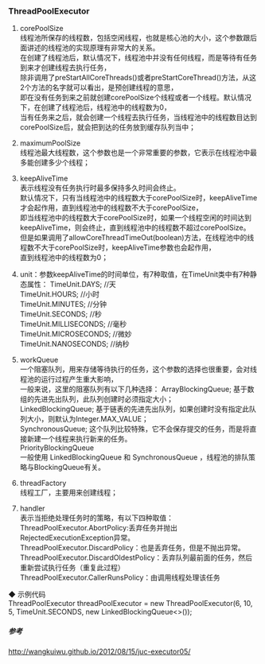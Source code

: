 ### ThreadPoolExecutor

1. corePoolSize  
线程池所保存的线程数，包括空闲线程，也就是核心池的大小，这个参数跟后面讲述的线程池的实现原理有非常大的关系。  
在创建了线程池后，默认情况下，线程池中并没有任何线程，而是等待有任务到来才创建线程去执行任务，  
除非调用了preStartAllCoreThreads()或者preStartCoreThread()方法，从这2个方法的名字就可以看出，是预创建线程的意思，  
即在没有任务到来之前就创建corePoolSize个线程或者一个线程。默认情况下，在创建了线程池后，线程池中的线程数为0，  
当有任务来之后，就会创建一个线程去执行任务，当线程池中的线程数目达到corePoolSize后，就会把到达的任务放到缓存队列当中；

2. maximumPoolSize  
线程池最大线程数，这个参数也是一个非常重要的参数，它表示在线程池中最多能创建多少个线程；

3. keepAliveTime  
表示线程没有任务执行时最多保持多久时间会终止。  
默认情况下，只有当线程池中的线程数大于corePoolSize时，keepAliveTime才会起作用，直到线程池中的线程数不大于corePoolSize，  
即当线程池中的线程数大于corePoolSize时，如果一个线程空闲的时间达到keepAliveTime，则会终止，直到线程池中的线程数不超过corePoolSize。  
但是如果调用了allowCoreThreadTimeOut(boolean)方法，在线程池中的线程数不大于corePoolSize时，keepAliveTime参数也会起作用，  
直到线程池中的线程数为0；  

4. unit：参数keepAliveTime的时间单位，有7种取值，在TimeUnit类中有7种静态属性：
TimeUnit.DAYS;               //天  
TimeUnit.HOURS;             //小时  
TimeUnit.MINUTES;           //分钟  
TimeUnit.SECONDS;           //秒  
TimeUnit.MILLISECONDS;      //毫秒  
TimeUnit.MICROSECONDS;      //微妙  
TimeUnit.NANOSECONDS;       //纳秒  

5. workQueue  
一个阻塞队列，用来存储等待执行的任务，这个参数的选择也很重要，会对线程池的运行过程产生重大影响，  
一般来说，这里的阻塞队列有以下几种选择：
ArrayBlockingQueue;    基于数组的先进先出队列，此队列创建时必须指定大小；  
LinkedBlockingQueue;    基于链表的先进先出队列，如果创建时没有指定此队列大小，则默认为Integer.MAX_VALUE；  
SynchronousQueue;    这个队列比较特殊，它不会保存提交的任务，而是将直接新建一个线程来执行新来的任务。  
PriorityBlockingQueue   
一般使用 LinkedBlockingQueue 和 SynchronousQueue ，线程池的排队策略与BlockingQueue有关。  

6. threadFactory  
线程工厂，主要用来创建线程；  

7. handler  
表示当拒绝处理任务时的策略，有以下四种取值：  
ThreadPoolExecutor.AbortPolicy:丢弃任务并抛出RejectedExecutionException异常。   
ThreadPoolExecutor.DiscardPolicy：也是丢弃任务，但是不抛出异常。   
ThreadPoolExecutor.DiscardOldestPolicy：丢弃队列最前面的任务，然后重新尝试执行任务（重复此过程）  
ThreadPoolExecutor.CallerRunsPolicy：由调用线程处理该任务  

◆ 示例代码  
ThreadPoolExecutor threadPoolExecutor = new ThreadPoolExecutor(6, 10, 5, TimeUnit.SECONDS, new LinkedBlockingQueue<>());

#####  参考  
http://wangkuiwu.github.io/2012/08/15/juc-executor05/  
